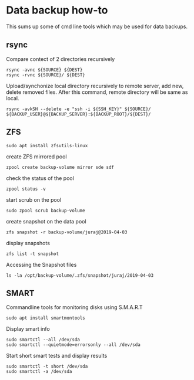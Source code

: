 # Data backup how-to
This sums up some of cmd line tools which may be used for data backups.

## rsync
Compare contect of 2 directories recursively
```
rsync -avnc ${SOURCE} ${DEST}
rsync -rvnc ${SOURCE}/ ${DEST}
```

Upload/synchonize local directory recursively to remote server, add new, delete removed files.
After this command, remote directory will be same as local.
```
rsync -avkSH --delete -e "ssh -i ${SSH_KEY}" ${SOURCE}/   ${BACKUP_USER}@${BACKUP_SERVER}:${BACKUP_ROOT}/${DEST}/
```

## ZFS

```
sudo apt install zfsutils-linux 
```

create ZFS mirrored pool
```
zpool create backup-volume mirror sde sdf
```

check the status of the pool
```
zpool status -v
```

start scrub on the pool
```
sudo zpool scrub backup-volume
```

create snapshot on the data pool
```
zfs snapshot -r backup-volume/juraj@2019-04-03
```

display snapshots
```
zfs list -t snapshot
```

Accessing the Snapshot files
```
ls -la /opt/backup-volume/.zfs/snapshot/juraj/2019-04-03
```

## SMART
Commandline tools for monitoring disks using S.M.A.R.T
```
sudo apt install smartmontools
```
Display smart info
```
sudo smartctl --all /dev/sda
sudo smartctl --quietmode=errorsonly --all /dev/sda
```
Start short smart tests and display results
```
sudo smartctl -t short /dev/sda
sudo smartctl -a /dev/sda
```

